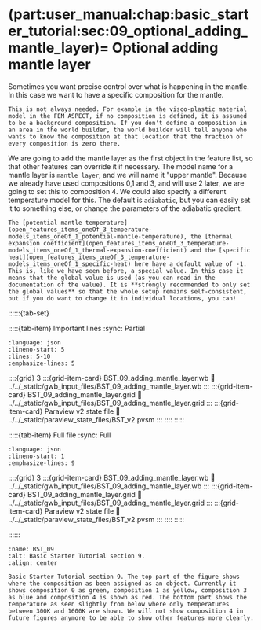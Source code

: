 (part:user_manual:chap:basic_starter_tutorial:sec:09_optional_adding_mantle_layer)=
Optional adding mantle layer
============================

Sometimes you want precise control over what is happening in the mantle. In this case we want to have a specific composition for the mantle. 

```{note}
This is not always needed. For example in the visco-plastic material model in the FEM ASPECT, if no composition is defined, it is assumed to be a background composition. If you don't define a composition in an area in the world builder, the world builder will tell anyone who wants to know the composition at that location that the fraction of every composition is zero there.
```

We are going to add the mantle layer as the first object in the feature list, so that other features can override it if necessary. The model name for a mantle layer is `mantle layer`, and we will name it "upper mantle". Because we already have used compositions 0,1 and 3, and will use 2 later, we are going to set this to composition 4. We could also specify a different temperature model for this. The default is `adiabatic`, but you can easily set it to something else, or change the parameters of the adiabatic gradient.

```{note}
The [potential mantle temperature](open_features_items_oneOf_3_temperature-models_items_oneOf_1_potential-mantle-temperature), the [thermal expansion coefficient](open_features_items_oneOf_3_temperature-models_items_oneOf_1_thermal-expansion-coefficient) and the [specific heat](open_features_items_oneOf_3_temperature-models_items_oneOf_1_specific-heat) here have a default value of -1. This is, like we have seen before, a special value. In this case it means that the global value is used (as you can read in the documentation of the value). It is **strongly recommended to only set the global values** so that the whole setup remains self-consistent, but if you do want to change it in individual locations, you can!
```

::::::{tab-set}

:::::{tab-item} Important lines
:sync: Partial

```{literalinclude} ../../_static/gwb_input_files/BST_09_adding_mantle_layer.wb
:language: json
:lineno-start: 5
:lines: 5-10
:emphasize-lines: 5
```
::::{grid} 3
:::{grid-item-card} BST_09_adding_mantle_layer.wb
:link: ../../_static/gwb_input_files/BST_09_adding_mantle_layer.wb
:::
:::{grid-item-card} BST_09_adding_mantle_layer.grid
:link: ../../_static/gwb_input_files/BST_09_adding_mantle_layer.grid
:::
:::{grid-item-card} Paraview v2 state file 
:link: ../../_static/paraview_state_files/BST_v2.pvsm
:::
::::
:::::

:::::{tab-item} Full file
:sync: Full


```{literalinclude} ../../_static/gwb_input_files/BST_09_adding_mantle_layer.wb
:language: json
:lineno-start: 1
:emphasize-lines: 9
```

::::{grid} 3
:::{grid-item-card} BST_09_adding_mantle_layer.wb
:link: ../../_static/gwb_input_files/BST_09_adding_mantle_layer.wb
:::
:::{grid-item-card} BST_09_adding_mantle_layer.grid
:link: ../../_static/gwb_input_files/BST_09_adding_mantle_layer.grid
:::
:::{grid-item-card} Paraview v2 state file 
:link: ../../_static/paraview_state_files/BST_v2.pvsm
:::
::::
:::::

::::::

```{figure} ../../../../doc/sphinx/_static/images/user_manual/basic_starter_tutorial/BST_09.png
:name: BST_09
:alt: Basic Starter Tutorial section 9. 
:align: center

Basic Starter Tutorial section 9. The top part of the figure shows where the composition as been assigned as an object. Currently it shows composition 0 as green, composition 1 as yellow, composition 3 as blue and composition 4 is shown as red. The bottom part shows the temperature as seen slightly from below where only temperatures between 300K and 1600K are shown. We will not show composition 4 in future figures anymore to be able to show other features more clearly.
```